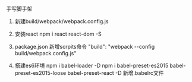 手写脚手架

1. 新建build/webpack/webpack.config.js

2. 安装react  npm i react react-dom -S

2. package.json 新增scrpits命令     "build": "webpack --config build/webpack.config.js"

3. 搭建es6环境  npm i babel-loader -D   npm i babel-preset-es2015 babel-preset-es2015-loose babel-preset-react -D 新增.babelrc文件